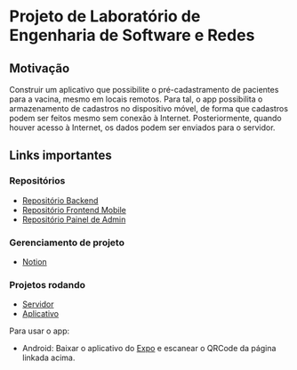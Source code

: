 # Projeto de Laboratório de Engenharia de Software e Redes

## Motivação

Construir um aplicativo que possibilite o pré-cadastramento de pacientes para a vacina, mesmo em locais remotos. Para tal, o app possibilita o armazenamento de cadastros no dispositivo móvel, de forma que cadastros podem ser feitos mesmo sem conexão à Internet. Posteriormente, quando houver acesso à Internet, os dados podem ser enviados para o servidor.

## Links importantes

### Repositórios

- [Repositório Backend](https://github.com/rodmagaldi/vacinas-server)
- [Repositório Frontend Mobile](https://github.com/iltonandrew/vacinas-app)
- [Repositório Painel de Admin](https://github.com/rodmagaldi/vacinas-admin)

### Gerenciamento de projeto

- [Notion](https://rogue-cardamom-837.notion.site/Lab-EngSoft-f3e20b4c5aa4436e860d64734d10db5d)

### Projetos rodando

- [Servidor](https://vacinas-app-mhanprpxzq-uc.a.run.app/hello-world)
- [Aplicativo](https://expo.dev/@iltonandrew/vacinas)

Para usar o app:

- Android: Baixar o aplicativo do [Expo](https://play.google.com/store/apps/details?id=host.exp.exponent&hl=en&gl=US) e escanear o QRCode da página linkada acima.
